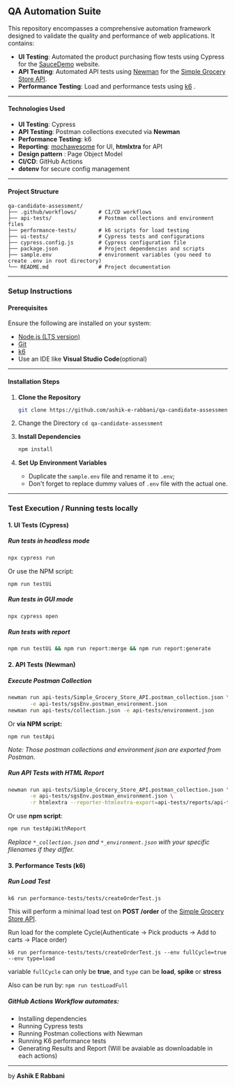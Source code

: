 ## QA Automation Suite

This repository encompasses a comprehensive automation framework designed to validate the quality and performance of web applications. It contains:

- **UI Testing**: Automated the product purchasing flow tests using Cypress for the [SauceDemo](https://www.saucedemo.com/) website.
- **API Testing**: Automated API tests using [Newman](https://www.npmjs.com/package/newman) for the [Simple Grocery Store API](https://simple-grocery-api.store/).
- **Performance Testing**: Load and performance tests using [k6](https://k6.io/) .

---

#### Technologies Used

- **UI Testing**: Cypress
- **API Testing**: Postman collections executed via **Newman**
- **Performance Testing**: k6
- **Reporting**: [mochawesome](https://www.npmjs.com/package/mochawesome) for UI, **htmlxtra** for API
- **Design pattern** : Page Object Model
- **CI/CD**: GitHub Actions
- **dotenv** for secure config management

---

#### Project Structure

```
qa-candidate-assessment/
├── .github/workflows/       # CI/CD workflows
├── api-tests/               # Postman collections and environment files
├── performance-tests/       # k6 scripts for load testing
├── ui-tests/                # Cypress tests and configurations
├── cypress.config.js        # Cypress configuration file
├── package.json             # Project dependencies and scripts
├── sample.env               # environment variables (you need to create .env in root directory)
└── README.md                # Project documentation
```

---

### Setup Instructions

#### Prerequisites

Ensure the following are installed on your system:

- [Node.js (LTS version)](https://nodejs.org/)
- [Git](https://git-scm.com/)
- [k6](https://k6.io/)
- Use an IDE like **Visual Studio Code**(optional)

---

#### Installation Steps

1. **Clone the Repository**

   ```bash
   git clone https://github.com/ashik-e-rabbani/qa-candidate-assessment.git
   ```
2. Change the Directory `cd qa-candidate-assessment`
3. **Install Dependencies**

   ```bash
   npm install
   ```
4. **Set Up Environment Variables**

   - Duplicate the `sample.env` file and rename it to `.env`;
   - Don't forget to replace dummy values of `.env` file with the actual one.

---

### Test Execution / Running tests locally

#### 1. UI Tests (Cypress)

##### Run tests in headless mode

```bash
npx cypress run
```

Or use the NPM script:

```npm run testUi
npm run testUi
```

##### Run tests in GUI mode

```bash
npx cypress open
```

##### Run tests with report

```bash
npm run testUi && npm run report:merge && npm run report:generate
```

#### 2. API Tests (Newman)

##### Execute Postman Collection

```bash
newman run api-tests/Simple_Grocery_Store_API.postman_collection.json \
       -e api-tests/sgsEnv.postman_environment.json
newman run api-tests/collection.json -e api-tests/environment.json
```

Or **via NPM script:**

```
npm run testApi
```

*Note: Those postman collections and environment json are exported from Postman.*

##### Run API Tests with HTML Report

```bash
newman run api-tests/Simple_Grocery_Store_API.postman_collection.json \
       -e api-tests/sgsEnv.postman_environment.json \
       -r htmlextra --reporter-htmlextra-export=api-tests/reports/api-test-report.html
```

Or use **npm script**:

```bash
npm run testApiWithReport
```

*Replace `*_collection.json` and `*_environment.json` with your specific filenames if they differ.*

#### 3. Performance Tests (k6)

##### Run Load Test

```bash
k6 run performance-tests/tests/createOrderTest.js
```

This will perform a minimal load test on **POST /order** of the [Simple Grocery Store API](https://simple-grocery-api.store/).

Run load for the complete Cycle(Authenticate -> Pick products -> Add to carts -> Place order)

```
k6 run performance-tests/tests/createOrderTest.js --env fullCycle=true --env type=load
```

variable `fullCycle` can only be **true**, and `type` can be **load**, **spike** or **stress**

Also can be run by: `npm run testLoadFull`
<br>

##### GitHub Actions Workflow automates:

* Installing dependencies
* Running Cypress tests
* Running Postman collections with Newman
* Running K6 performance tests
* Generating Results and Report (Will be avaiable as downloadable in each actions)

---

by **Ashik E Rabbani**
